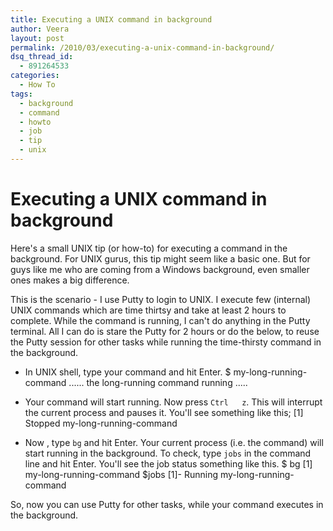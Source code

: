 ```yaml
---
title: Executing a UNIX command in background
author: Veera
layout: post
permalink: /2010/03/executing-a-unix-command-in-background/
dsq_thread_id:
  - 891264533
categories:
  - How To
tags:
  - background
  - command
  - howto
  - job
  - tip
  - unix
---
```

# Executing a UNIX command in background

Here's a small UNIX tip (or how-to) for executing a command in the background. For UNIX gurus, this tip might seem like a basic one. But for guys like me who are coming from a Windows background, even smaller ones makes a big difference.

This is the scenario - I use Putty to login to UNIX. I execute few (internal) UNIX commands which are time thirtsy and take at least 2 hours to complete. While the command is running, I can't do anything in the Putty terminal. All I can do is stare the Putty for 2 hours or do the below, to reuse the Putty session for other tasks while running the time-thirsty command in the background.

*   In UNIX shell, type your command and hit Enter. 
        $ my-long-running-command
        ...... the long-running command running .....
        

*   Your command will start running. Now press `Ctrl   z`. This will interrupt the current process and pauses it. You'll see something like this; 
        [1]  Stopped      my-long-running-command
        

*   Now , type `bg` and hit Enter. Your current process (i.e. the command) will start running in the background. To check, type `jobs` in the command line and hit Enter. You'll see the job status something like this. 
        $ bg
        [1]  my-long-running-command
        $jobs
        [1]- Running my-long-running-command
        

So, now you can use Putty for other tasks, while your command executes in the background.